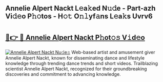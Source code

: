## Annelie Alpert Nackt L𝚎a𝚔ed N𝚞𝚍e - Part-azh Vi𝚍𝚎o P𝚑𝚘tos - H𝚘𝚝 O𝚗𝚕yf𝚊ns L𝚎a𝚔s Uvrv6

# <h2><a href="http://kf236g8.oniu.top/?m=Annelie+Alpert+Nackt">🔗👉 🔴 Annelie Alpert Nackt P𝚑ot𝚘𝚜 V𝚒d𝚎o</a></h2>

[![Annelie Alpert Nackt Nu𝚍e𝚜](https://i.imgur.com/0qMVB7G.gif)](http://kf236g8.oniu.top/?m=Annelie+Alpert+Nackt)
Web-based artist and amusement giver Annelie Alpert Nackt, known for disseminating dance and lifestyle knowledge through trending dance trends and short videos. Trailblazing scientist Annelie Alpert Nackt, recognized for their groundbreaking discoveries and commitment to advancing knowledge.  
